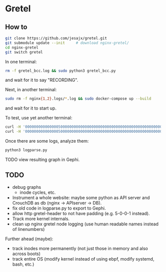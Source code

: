 # Gretel

## How to

```bash
git clone https://github.com/jesajx/gretel.git
git submodule update --init     # download nginx-gretel/
cd nginx-gretel
git switch gretel
```

In one terminal:
```bash
rm -f gretel_bcc.log && sudo python3 gretel_bcc.py
```
and wait for it to say "RECORDING".

Next, in another terminal:
```bash
sudo rm -f nginx{1,2}.logs/*.log && sudo docker-compose up --build
```
and wait for it to start up.

To test, use yet another terminal:
```bash
curl -H '0000000000000005000000000000000000000000000000000000000000000001' localhost/
curl -H '0000000000000005000000000000000000000000000000000000000000000002' localhost/api
```


Once there are some logs, analyze them:
```bash
python3 logparse.py
```
TODO view resulting graph in Gephi.


## TODO

* debug graphs
    * inode cycles, etc.
* Instrument a whole website: maybe some python as API server and CrouchDB as db (nginx -> APIserver -> DB).
* fix old code in logparse.py to export to Gephi.
* allow http gretel-header to not have padding (e.g. 5-0-0-1 instead).
* Track more kernel internals.
* clean up nginx gretel node logging (use human readable names instead of linenumbers)


Further ahead (maybe):
* track inodes more permanently (not just those in memory and also across boots)
* track entire OS (modify kernel instead of using ebpf, modify systemd, bash, etc.)
